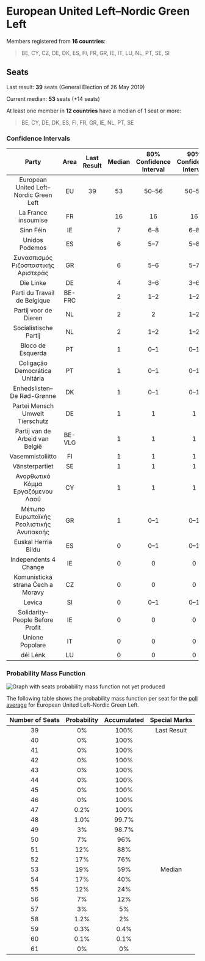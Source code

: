 # European United Left–Nordic Green Left

Members registered from **16 countries**:

> BE, CY, CZ, DE, DK, ES, FI, FR, GR, IE, IT, LU, NL, PT, SE, SI

## Seats

Last result: **39** seats (General Election of 26 May 2019)

Current median: **53** seats (+14 seats)

At least one member in **12 countries** have a median of 1 seat or more:

> BE, CY, DE, DK, ES, FI, FR, GR, IE, NL, PT, SE

### Confidence Intervals

| Party | Area | Last Result | Median | 80% Confidence Interval | 90% Confidence Interval | 95% Confidence Interval | 99% Confidence Interval |
|:-----:|:----:|:-----------:|:------:|:-----------------------:|:-----------------------:|:-----------------------:|:-----------------------:|
| European United Left–Nordic Green Left | EU | 39 | 53 | 50–56 | 50–56 | 49–57 | 48–58 |
| La France insoumise | FR | | 16 | 16 | 16 | 16 | 16 |
| Sinn Féin | IE | | 7 | 6–8 | 6–8 | 6–8 | 6–8 |
| Unidos Podemos | ES | | 6 | 5–7 | 5–8 | 5–8 | 4–8 |
| Συνασπισμός Ριζοσπαστικής Αριστεράς | GR | | 6 | 5–6 | 5–7 | 5–7 | 5–7 |
| Die Linke | DE | | 4 | 3–6 | 3–6 | 3–6 | 3–7 |
| Parti du Travail de Belgique | BE-FRC | | 2 | 1–2 | 1–2 | 1–2 | 1–2 |
| Partij voor de Dieren | NL | | 2 | 2 | 1–2 | 1–2 | 1–3 |
| Socialistische Partij | NL | | 2 | 1–2 | 1–2 | 1–2 | 1–2 |
| Bloco de Esquerda | PT | | 1 | 0–1 | 0–1 | 0–1 | 0–2 |
| Coligação Democrática Unitária | PT | | 1 | 0–1 | 0–1 | 0–1 | 0–1 |
| Enhedslisten–De Rød-Grønne | DK | | 1 | 0–1 | 0–1 | 0–1 | 0–1 |
| Partei Mensch Umwelt Tierschutz | DE | | 1 | 1 | 1 | 0–1 | 0–2 |
| Partij van de Arbeid van België | BE-VLG | | 1 | 1 | 1 | 1 | 1 |
| Vasemmistoliitto | FI | | 1 | 1 | 1 | 1 | 1–2 |
| Vänsterpartiet | SE | | 1 | 1 | 1 | 1 | 1 |
| Ανορθωτικό Κόμμα Εργαζόμενου Λαού | CY | | 1 | 1 | 1 | 1 | 1 |
| Μέτωπο Ευρωπαϊκής Ρεαλιστικής Ανυπακοής | GR | | 1 | 0–1 | 0–1 | 0–1 | 0–1 |
| Euskal Herria Bildu | ES | | 0 | 0–1 | 0–1 | 0–1 | 0–1 |
| Independents 4 Change | IE | | 0 | 0 | 0 | 0 | 0 |
| Komunistická strana Čech a Moravy | CZ | | 0 | 0 | 0 | 0 | 0–1 |
| Levica | SI | | 0 | 0–1 | 0–1 | 0–1 | 0–1 |
| Solidarity–People Before Profit | IE | | 0 | 0 | 0 | 0 | 0 |
| Unione Popolare | IT | | 0 | 0 | 0 | 0 | 0 |
| déi Lénk | LU | | 0 | 0 | 0 | 0 | 0 |

### Probability Mass Function

![Graph with seats probability mass function not yet produced](average-2022-10-31-seats-pmf-europeanunitedleft–nordicgreenleft.png "Seats Probability Mass Function")

The following table shows the probability mass function per seat for the [poll average](average-2022-10-31.html) for European United Left–Nordic Green Left.

| Number of Seats | Probability | Accumulated | Special Marks |
|:---------------:|:-----------:|:-----------:|:-------------:|
| 39 | 0% | 100% | Last Result |
| 40 | 0% | 100% |  |
| 41 | 0% | 100% |  |
| 42 | 0% | 100% |  |
| 43 | 0% | 100% |  |
| 44 | 0% | 100% |  |
| 45 | 0% | 100% |  |
| 46 | 0% | 100% |  |
| 47 | 0.2% | 100% |  |
| 48 | 1.0% | 99.7% |  |
| 49 | 3% | 98.7% |  |
| 50 | 7% | 96% |  |
| 51 | 12% | 88% |  |
| 52 | 17% | 76% |  |
| 53 | 19% | 59% | Median |
| 54 | 17% | 40% |  |
| 55 | 12% | 24% |  |
| 56 | 7% | 12% |  |
| 57 | 3% | 5% |  |
| 58 | 1.2% | 2% |  |
| 59 | 0.3% | 0.4% |  |
| 60 | 0.1% | 0.1% |  |
| 61 | 0% | 0% |  |


